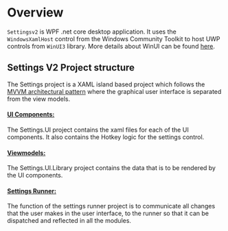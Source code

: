 # Overview
`Settingsv2` is WPF .net core desktop application. It uses the `WindowsXamlHost` control from the Windows Community Toolkit to host UWP controls from `WinUI3` library. More details about WinUI can be found [here](https://microsoft.github.io/microsoft-ui-xaml/about.html#what-is-it).

## Settings V2 Project structure
The Settings project is a XAML island based project which
follows the [MVVM architectural pattern][MVVM] where the graphical user interface is separated from the view models.

#### [UI Components:](/src/core/Microsoft.PowerToys.Settings.UI)
The Settings.UI project contains the xaml files for each of the UI components. It also contains the Hotkey logic for the settings control.

#### [Viewmodels:](/src/core/Microsoft.PowerToys.Settings.UI.Library)
The Settings.UI.Library project contains the data that is to be rendered by the UI components.

#### [Settings Runner:](/src/core/Microsoft.PowerToys.Settings.UI.Runner)
The function of the settings runner project is to communicate all changes that the user makes in the user interface, to the runner so that it can be dispatched and reflected in all the modules.

[MVVM]: https://docs.microsoft.com/en-us/windows/uwp/data-binding/data-binding-and-mvvm